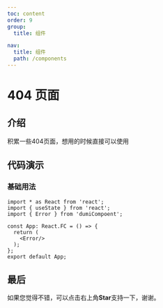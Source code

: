 ```yaml
---
toc: content
order: 9
group:
  title: 组件

nav:
  title: 组件
  path: /components
---
```


# 404 页面

## 介绍
积累一些404页面，想用的时候直接可以使用

## 代码演示

### 基础用法

```tsx
import * as React from 'react';
import { useState } from 'react';
import { Error } from 'dumiCompoent';

const App: React.FC = () => {
  return (
    <Error/>
  );
};
export default App;
```


## 最后

如果您觉得不错，可以点击右上角**Star**支持一下，谢谢。
